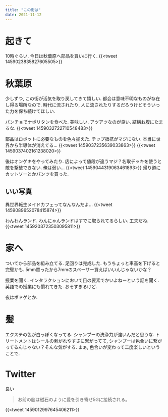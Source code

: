 ```yaml
---
title: "この街は"
date: 2021-11-12
---
```


# 起きて
10時ぐらい. 今日は秋葉原へ部品を買いに行く. 
{{<tweet 1459023835827605505>}}
# 秋葉原
少しずつ, この街が活気を取り戻してきて嬉しい. 都会は意味不明なものが存在し得る場所なので. 時代に流されたり, 人に流されたりするだろうけどそういった力を保ち続けてほしい.

パンチョでナポリタンを食べた. 美味しい. アツアツなのが良い. 結構お腹にたまるな.
{{<tweet 1459032722710548483>}}

部品はロボットに必要なものを色々揃えた. チップ抵抗がマジにない. 本当に世界から半導体が消えてる...
{{<tweet 1459037235639033863>}}
{{<tweet 1459037402161238020>}}


後はオンゲキをやってみたり. 店によって値段が違うマジ？名取デッキを使うと敵を撃破できない. 俺は弱い...
{{<tweet 1459044319063461893>}}
帰り道にカットソーとかパンツを買った.

## いい写真
異世界転生メイドカフェってなんなんだよ...
{{<tweet 1459089652078415874>}}

わんわんランド. わんにゃんランドはすでに取られてるらしい. 工夫だね.
{{<tweet 1459203723503095811>}}

# 家へ
ついてから部品を組み立てる. 足回りは完成した. もうちょっと車高を下げると完璧かも. 5mm買ったから7mmのスペーサー買えばいいんじゃないかな？

授業を聞く. インタラクションにおいて目の要素でかいよねーという話を聞く. 英語での授業にも慣れてきた. おそすぎるけど.

夜はボドゲとか.
# 髪
エクステの色が白っぽくなってる. シャンプーの洗浄力が強いんだと思うな. トリートメントはシールの剥がれやすさに繋がってて, シャンプーは色合いに繋がってるんじゃない？そんな気がする. 
まぁ, 色合いが変わって二度楽しいということで.
# Twitter
良い

> お前の脳は磁石のように愛を引き寄せ5Gに接続される。

{{<tweet 1459012997645406211>}}

